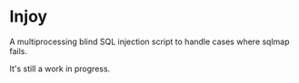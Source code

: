 # Injoy
A multiprocessing blind SQL injection script to handle cases where sqlmap fails.

It's still a work in progress.
